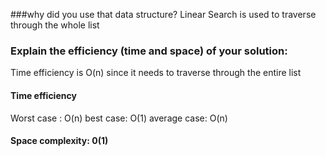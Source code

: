 ###why did you use that data structure?
Linear Search is used to traverse through the whole list


### Explain the efficiency (time and space) of your solution:
Time efficiency is O(n) since it needs to traverse through the entire list
#### Time efficiency

Worst case : O(n)
best case: O(1) 
average case: O(n) 

#### Space complexity: 0(1)